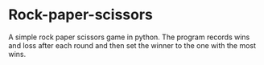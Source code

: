 # Rock-paper-scissors
A simple rock paper scissors game in python. The program records wins and loss after each round and then set the winner to the one with the most wins. 
